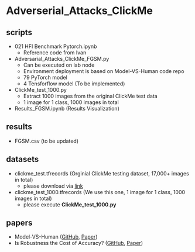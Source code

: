 # Adverserial_Attacks_ClickMe

## scripts
- 021 HFI Benchmark Pytorch.ipynb  
    - Reference code from Ivan
- Adversarial_Attacks_ClickMe_FGSM.py 
    - Can be executed on lab node
    - Environment deployment is based on Model-VS-Human code repo
    - 79 PyTorch model
    - 4 Tensforflow model (To be implemented)
- ClickMe_test_1000.py  
    - Extract 1000 images from the original ClickMe test data
    - 1 image for 1 class, 1000 images in total
- Results_FGSM.ipynb (Results Visualization)

## results 
- FGSM.csv (to be updated)

## datasets
- clickme_test.tfrecords (Orginial ClickMe testing dataset, 17,000+ images in total)
    - please download via [link](https://drive.google.com/file/d/1-0qjq7LYGokmpXs9e6G9DbUvZxJJUAdm/view?usp=share_link)
- clickme_test_1000.tfrecords (We use this one, 1 image for 1 class, 1000 images in total)
    - please execute **ClickMe_test_1000.py**

## papers
- Model-VS-Human ([GitHub](https://github.com/bethgelab/model-vs-human/tree/745046c4d82ff884af618756bd6a5f47b6f36c45), [Paper](https://openreview.net/forum?id=QkljT4mrfs))
- Is Robustness the Cost of Accuracy? ([GitHub](https://github.com/huanzhang12/Adversarial_Survey), [Paper](https://arxiv.org/abs/1808.01688))
